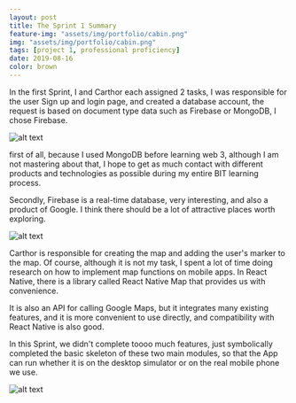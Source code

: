 ```yaml
---
layout: post
title: The Sprint 1 Summary
feature-img: "assets/img/portfolio/cabin.png"
img: "assets/img/portfolio/cabin.png"
tags: [project 1, professional proficiency]
date: 2019-08-16
color: brown
---
```


In the first Sprint, I and Carthor each assigned 2 tasks, I was responsible for the user Sign up and login page, and created a database account, the request is based on document type data such as Firebase or MongoDB, I chose Firebase.


![alt text](https://github.com/aemooooon/app/blob/master/assets/img/p/031.jpg?raw=true "sprint 1 screenshot")

first of all, because I used MongoDB before learning web 3, although I am not mastering about that, I hope to get as much contact with different products and technologies as possible during my entire BIT learning process. 

Secondly, Firebase is a real-time database, very interesting, and also a product of Google. I think there should be a lot of attractive places worth exploring.

![alt text](https://github.com/aemooooon/app/blob/master/assets/img/p/032.jpg?raw=true "sprint 1 screenshot")

Carthor is responsible for creating the map and adding the user's marker to the map. Of course, although it is not my task, I spent a lot of time doing research on how to implement map functions on mobile apps. In React Native, there is a library called React Native Map that provides us with convenience. 

It is also an API for calling Google Maps, but it integrates many existing features, and it is more convenient to use directly, and compatibility with React Native is also good.

In this Sprint, we didn't complete toooo much features, just symbolically completed the basic skeleton of these two main modules, so that the App can run whether it is on the desktop simulator or on the real mobile phone we use. 

![alt text](https://github.com/aemooooon/app/blob/master/assets/img/p/030.jpg?raw=true "sprint 1 screenshot")



